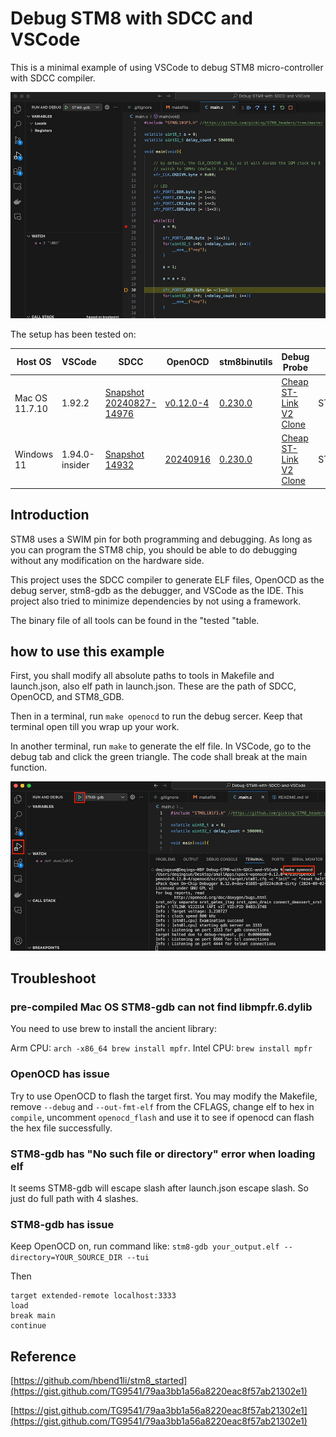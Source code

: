 # Debug STM8 with SDCC and VSCode

This is a minimal example of using VSCode to debug STM8 micro-controller with SDCC compiler. 

![Debugging in VSCode](https://raw.githubusercontent.com/DeqingSun/Debug-STM8-with-SDCC-and-VSCode/main/img/openocd.jpg)

The setup has been tested on:

| Host OS        | VSCode  | SDCC    | OpenOCD | stm8binutils | Debug Probe | Target |
| --------       | ------- | ------- | ------- | ------- | ------- | ------- |
| Mac OS 11.7.10 | 1.92.2  | [Snapshot 20240827-14976](https://sdcc.sourceforge.net/snap.php) | [v0.12.0-4](https://github.com/xpack-dev-tools/openocd-xpack/releases) | [0.230.0](https://sourceforge.net/projects/platformio-storage/files/packages/) | [Cheap ST-Link V2 Clone](https://www.adafruit.com/product/2548) | STM8L101F3U6 |
| Windows 11 | 1.94.0-insider  | [Snapshot 14932](https://sdcc.sourceforge.net/snap.php) | [20240916](https://gnutoolchains.com/arm-eabi/openocd/) | [0.230.0](https://sourceforge.net/projects/platformio-storage/files/packages/) | [Cheap ST-Link V2 Clone](https://www.adafruit.com/product/2548) | STM8L101F3U6 |

## Introduction

STM8 uses a SWIM pin for both programming and debugging. As long as you can program the STM8 chip, you should be able to do debugging without any modification on the hardware side. 

This project uses the SDCC compiler to generate ELF files, OpenOCD as the debug server, stm8-gdb as the debugger, and VSCode as the IDE. This project also tried to minimize dependencies by not using a framework. 

The binary file of all tools can be found in the "tested "table.

## how to use this example

First, you shall modify all absolute paths to tools in Makefile and launch.json, also elf path in launch.json. These are the path of SDCC, OpenOCD, and STM8_GDB.

Then in a terminal, run ```make openocd``` to run the debug sercer. Keep that terminal open till you wrap up your work. 

In another terminal, run ```make``` to generate the elf file. In VSCode, go to the debug tab and click the green triangle. The code shall break at the main function.

![steps in VSCode](https://raw.githubusercontent.com/DeqingSun/Debug-STM8-with-SDCC-and-VSCode/main/img/debug_step.jpg)

## Troubleshoot

### pre-compiled Mac OS STM8-gdb can not find libmpfr.6.dylib

You need to use brew to install the ancient library:

Arm CPU: ```arch -x86_64 brew install mpfr```. Intel CPU: ```brew install mpfr```

### OpenOCD has issue

Try to use OpenOCD to flash the target first. You may modify the Makefile, remove ```--debug``` and ```--out-fmt-elf``` from the CFLAGS, change elf to hex in ```compile```, uncomment ```openocd_flash``` and use it to see if openocd can flash the hex file successfully.

### STM8-gdb has "No such file or directory" error when loading elf

It seems STM8-gdb will escape slash after launch.json escape slash. So just do full path with 4 slashes.

### STM8-gdb has issue

Keep OpenOCD on, run command like: ```stm8-gdb your_output.elf --directory=YOUR_SOURCE_DIR --tui```

Then

```
target extended-remote localhost:3333
load
break main
continue
```

## Reference

[https://github.com/hbend1li/stm8_started](https://gist.github.com/TG9541/79aa3bb1a56a8220eac8f57ab21302e1)

[https://gist.github.com/TG9541/79aa3bb1a56a8220eac8f57ab21302e1](https://gist.github.com/TG9541/79aa3bb1a56a8220eac8f57ab21302e1)

   

